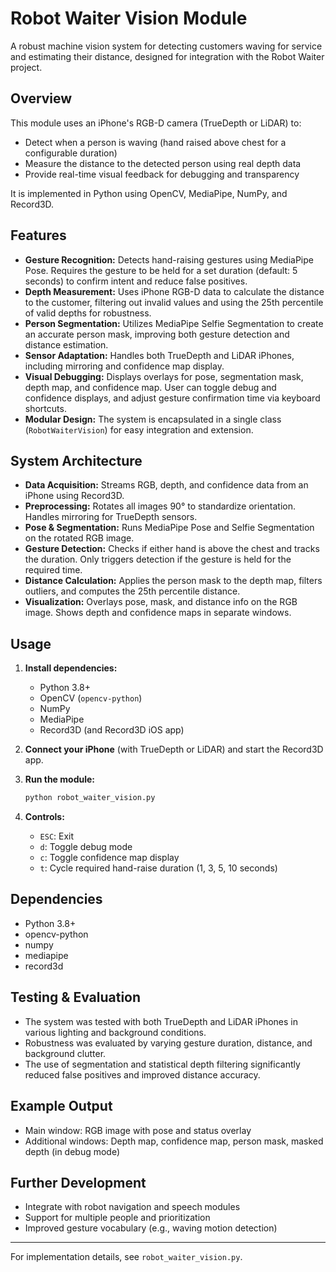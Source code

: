# Robot Waiter Vision Module

A robust machine vision system for detecting customers waving for service and estimating their distance, designed for integration with the Robot Waiter project.

## Overview

This module uses an iPhone's RGB-D camera (TrueDepth or LiDAR) to:
- Detect when a person is waving (hand raised above chest for a configurable duration)
- Measure the distance to the detected person using real depth data
- Provide real-time visual feedback for debugging and transparency

It is implemented in Python using OpenCV, MediaPipe, NumPy, and Record3D.

## Features

- **Gesture Recognition:** Detects hand-raising gestures using MediaPipe Pose. Requires the gesture to be held for a set duration (default: 5 seconds) to confirm intent and reduce false positives.
- **Depth Measurement:** Uses iPhone RGB-D data to calculate the distance to the customer, filtering out invalid values and using the 25th percentile of valid depths for robustness.
- **Person Segmentation:** Utilizes MediaPipe Selfie Segmentation to create an accurate person mask, improving both gesture detection and distance estimation.
- **Sensor Adaptation:** Handles both TrueDepth and LiDAR iPhones, including mirroring and confidence map display.
- **Visual Debugging:** Displays overlays for pose, segmentation mask, depth map, and confidence map. User can toggle debug and confidence displays, and adjust gesture confirmation time via keyboard shortcuts.
- **Modular Design:** The system is encapsulated in a single class (`RobotWaiterVision`) for easy integration and extension.

## System Architecture

- **Data Acquisition:** Streams RGB, depth, and confidence data from an iPhone using Record3D.
- **Preprocessing:** Rotates all images 90° to standardize orientation. Handles mirroring for TrueDepth sensors.
- **Pose & Segmentation:** Runs MediaPipe Pose and Selfie Segmentation on the rotated RGB image.
- **Gesture Detection:** Checks if either hand is above the chest and tracks the duration. Only triggers detection if the gesture is held for the required time.
- **Distance Calculation:** Applies the person mask to the depth map, filters outliers, and computes the 25th percentile distance.
- **Visualization:** Overlays pose, mask, and distance info on the RGB image. Shows depth and confidence maps in separate windows.

## Usage

1. **Install dependencies:**
   - Python 3.8+
   - OpenCV (`opencv-python`)
   - NumPy
   - MediaPipe
   - Record3D (and Record3D iOS app)

2. **Connect your iPhone** (with TrueDepth or LiDAR) and start the Record3D app.

3. **Run the module:**
   ```bash
   python robot_waiter_vision.py
   ```

4. **Controls:**
   - `ESC`: Exit
   - `d`: Toggle debug mode
   - `c`: Toggle confidence map display
   - `t`: Cycle required hand-raise duration (1, 3, 5, 10 seconds)

## Dependencies
- Python 3.8+
- opencv-python
- numpy
- mediapipe
- record3d

## Testing & Evaluation
- The system was tested with both TrueDepth and LiDAR iPhones in various lighting and background conditions.
- Robustness was evaluated by varying gesture duration, distance, and background clutter.
- The use of segmentation and statistical depth filtering significantly reduced false positives and improved distance accuracy.

## Example Output
- Main window: RGB image with pose and status overlay
- Additional windows: Depth map, confidence map, person mask, masked depth (in debug mode)

## Further Development
- Integrate with robot navigation and speech modules
- Support for multiple people and prioritization
- Improved gesture vocabulary (e.g., waving motion detection)

---
For implementation details, see `robot_waiter_vision.py`.
